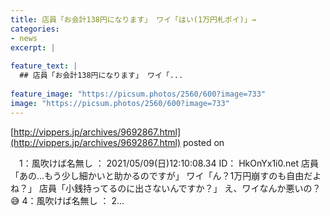 ```yaml
---
title: 店員「お会計138円になります」 ワイ「はい(1万円札ポイ)」→
categories:
- news
excerpt: |
  
feature_text: |
  ## 店員「お会計138円になります」 ワイ「...
  
feature_image: "https://picsum.photos/2560/600?image=733"
image: "https://picsum.photos/2560/600?image=733"
---
```


[http://vippers.jp/archives/9692867.html](http://vippers.jp/archives/9692867.html)
posted on 

<!--more-->

　1：風吹けば名無し ： 2021/05/09(日)12:10:08.34 ID： HkOnYx1i0.net 店員「あの…もう少し細かいと助かるのですが」 ワイ「ん？1万円崩すのも自由だよね？」 店員「小銭持ってるのに出さないんですか？」 え、ワイなんか悪いの？😅 4：風吹けば名無し ： 2...
